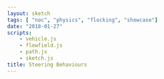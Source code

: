 ```yaml
---
layout: sketch
tags: [ "noc", "physics", "flocking", "showcase"]
date: "2018-01-27"
scripts: 
    - vehicle.js
    - flowfield.js
    - path.js
    - sketch.js
title: Steering Behaviours
---
```

